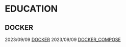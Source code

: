 # EDUCATION
## DOCKER
2023/09/09 [DOCKER](https://github.com/FBicsharp/EDUCATION/blob/main/Docker/DOCKER.md)
2023/09/09 [DOCKER_COMPOSE](https://github.com/FBicsharp/EDUCATION/blob/main/Docker_Compose/Docker_Compose.md)
